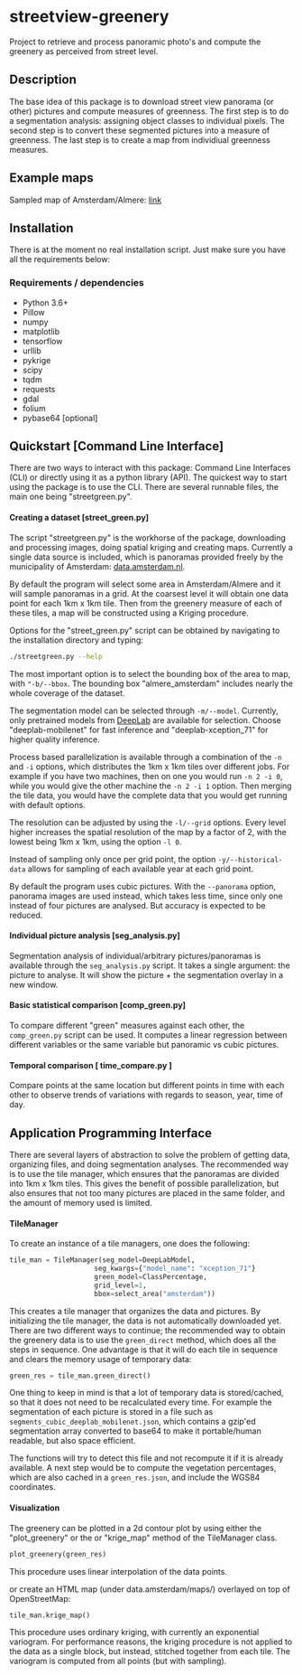 # streetview-greenery

Project to retrieve and process panoramic photo's and compute the greenery as perceived from street level.

## Description

The base idea of this package is to download street view panorama (or other) pictures and compute measures of greenness. The first step is to do a segmentation analysis: assigning object classes to individual pixels. The second step is to convert these segmented pictures into a measure of greenness. The last step is to create a map from individiual greenness measures.

## Example maps

Sampled map of Amsterdam/Almere: [link](https://qubixes.github.io/streetview-greenery/docs/adam_alm.html)

## Installation

There is at the moment no real installation script. Just make sure you have all the requirements below:

### Requirements / dependencies

- Python 3.6+
- Pillow
- numpy
- matplotlib
- tensorflow
- urllib
- pykrige
- scipy
- tqdm
- requests
- gdal
- folium
- pybase64 [optional]

## Quickstart [Command Line Interface]

There are two ways to interact with this package: Command Line Interfaces (CLI) or directly using it as a python library (API). The quickest way to start using the package is to use the CLI. There are several runnable files, the main one being "streetgreen.py".



#### Creating a dataset [street_green.py]

The script "streetgreen.py" is the workhorse of the package, downloading and processing images, doing spatial kriging and creating maps. Currently a single data source is included, which is panoramas provided freely by the municipality of Amsterdam: [data.amsterdam.nl](https://data.amsterdam.nl).

By default the program will select some area in Amsterdam/Almere and it will sample panoramas in a grid. At the coarsest level it will obtain one data point for each 1km x 1km tile. Then from the greenery measure of each of these tiles, a map will be constructed using a Kriging procedure. 

Options for the "street_green.py" script can be obtained by navigating to the installation directory and typing:

```sh
./streetgreen.py --help
```

The most important option is to select the bounding box of the area to map, with `"-b/--bbox`. The bounding box "almere_amsterdam" includes nearly the whole coverage of the dataset.

The segmentation model can be selected through `-m/--model`. Currently, only pretrained models from [DeepLab](https://github.com/tensorflow/models/blob/master/research/deeplab/g3doc/model_zoo.md) are available for selection. Choose "deeplab-mobilenet" for fast inference and "deeplab-xception_71" for higher quality inference.

Process based parallelization is available through a combination of the `-n` and `-i` options, which distributes the 1km x 1km tiles over different jobs. For example if you have two machines, then on one you would run `-n 2 -i 0`, while you would give the other machine the `-n 2 -i 1` option. Then merging the tile data, you would have the complete data that you would get running with default options.

The resolution can be adjusted by using the `-l/--grid` options. Every level higher increases the spatial resolution of the map by a factor of 2, with the lowest being 1km x 1km, using the option `-l 0`.

Instead of sampling only once per grid point, the option `-y/--historical-data` allows for sampling of each available year at each grid point.

By default the program uses cubic pictures. With the `--panorama` option, panorama images are used instead, which takes less time, since only one instead of four pictures are analysed. But accuracy is expected to be reduced.

#### Individual picture analysis [seg_analysis.py]

Segmentation analysis of individual/arbitrary pictures/panoramas is available through the `seg_analysis.py` script. It takes a single argument: the picture to analyse. It will show the picture + the segmentation overlay in a new window.

#### Basic statistical comparison [comp_green.py]

To compare different "green" measures against each other, the `comp_green.py` script can be used. It computes a linear regression between different variables or the same variable but panoramic vs cubic pictures.


#### Temporal comparison [ time_compare.py ]

Compare points at the same location but different points in time with each other to observe trends of variations with regards to season, year, time of day.

## Application Programming Interface

There are several layers of abstraction to solve the problem of getting data, organizing files, and doing segmentation analyses. The recommended way is to use the tile manager, which ensures that the panoramas are divided into 1km x 1km tiles. This gives the benefit of possible parallelization, but also ensures that not too many pictures are placed in the same folder, and the amount of memory used is limited.

#### TileManager

To create an instance of a tile managers, one does the following:

```python
tile_man = TileManager(seg_model=DeepLabModel,
					 seg_kwargs={"model_name": "xception_71"}
					 green_model=ClassPercentage,
					 grid_level=1,
					 bbox=select_area("amsterdam"))
```

This creates a tile manager that organizes the data and pictures. By initializing the tile manager, the data is not automatically downloaded yet. There are two different ways to continue; the recommended way to obtain the greenery data is to use the `green_direct` method, which does all the steps in sequence. One advantage is that it will do each tile in sequence and clears the memory usage of temporary data:

```python
green_res = tile_man.green_direct()
```

One thing to keep in mind is that a lot of temporary data is stored/cached, so that it does not need to be recalculated every time. For example the segmentation of each picture is stored in a file such as `segments_cubic_deeplab_mobilenet.json`, which contains a gzip'ed segmentation array converted to base64 to make it portable/human readable, but also space efficient.

The functions will try to detect this file and not recompute it if it is already available. A next step would be to compute the vegetation percentages, which are also cached in a `green_res.json`, and include the WGS84 coordinates.

#### Visualization

The greenery can be plotted in a 2d contour plot by using either the "plot\_greenery" or the  or "krige\_map" method of the TileManager class.

```python
plot_greenery(green_res)
```

This procedure uses linear interpolation of the data points.

or create an HTML map (under data.amsterdam/maps/) overlayed on top of OpenStreetMap:

```python
tile_man.krige_map()
```

This procedure uses ordinary kriging, with currently an exponential variogram. For performance reasons, the kriging procedure is not applied to the data as a single block, but instead, stitched together from each tile. The variogram is computed from all points (but with sampling).

